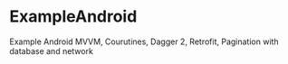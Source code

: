 # ExampleAndroid
Example Android MVVM, Courutines, Dagger 2, Retrofit, Pagination with database and network
